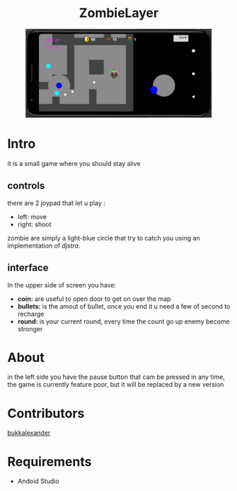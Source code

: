 <h1 align="center">ZombieLayer</h1>
<p align="center">
  <a href="" rel="noopener">
 <img height=200px src="docs/shoot.png" alt="Project logo"></a>
</p>

# Intro
it is a small game where you should stay alive

## controls

there are 2 joypad that let u play :
* left: move
* right: shoot

zombie are simply a light-blue circle that try to catch you using an implementation of *djstra*.

## interface

<p>In the upper side of screen you have:</p>

* __coin:__ are useful to open door to get on over the map
* __bullets:__ is the amout of bullet, once you end it u need a few of second to recharge
* __round:__ is your current round, every time the count go up enemy become stronger



# About
in the left side you have the pause button that cam be pressed in any time, the game is currently feature poor, but it will be replaced by a new version

# Contributors
[bukkalexander](https://github.com/bukkalexander/AndroidStudio2DGameDevelopment)


# Requirements
* Andoid Studio


